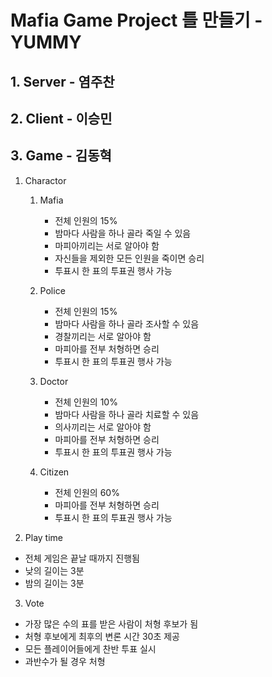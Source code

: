 # Mafia Game Project 틀 만들기 - YUMMY

## 1. Server - 염주찬

## 2. Client - 이승민

## 3. Game - 김동혁

1) Charactor

   1. Mafia
      - 전체 인원의 15%
      - 밤마다 사람을 하나 골라 죽일 수 있음
      - 마피아끼리는 서로 알아야 함
      - 자신들을 제외한 모든 인원을 죽이면 승리
      - 투표시 한 표의 투표권 행사 가능
     
   2. Police
      - 전체 인원의 15%
      - 밤마다 사람을 하나 골라 조사할 수 있음
      - 경찰끼리는 서로 알아야 함
      - 마피아를 전부 처형하면 승리
      - 투표시 한 표의 투표권 행사 가능
     
   3. Doctor
      - 전체 인원의 10%
      - 밤마다 사람을 하나 골라 치료할 수 있음
      - 의사끼리는 서로 알아야 함
      - 마피아를 전부 처형하면 승리
      - 투표시 한 표의 투표권 행사 가능
     
   4. Citizen
      - 전체 인원의 60%
      - 마피아를 전부 처형하면 승리
      - 투표시 한 표의 투표권 행사 가능

2) Play time 
  - 전체 게임은 끝날 때까지 진행됨
  - 낮의 길이는 3분
  - 밤의 길이는 3분
   
3) Vote
  - 가장 많은 수의 표를 받은 사람이 처형 후보가 됨
  - 처형 후보에게 최후의 변론 시간 30초 제공
  - 모든 플레이어들에게 찬반 투표 실시
  - 과반수가 될 경우 처형


